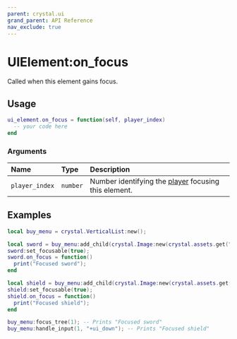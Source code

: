 ```yaml
---
parent: crystal.ui
grand_parent: API Reference
nav_exclude: true
---
```


# UIElement:on_focus

Called when this element gains focus.

## Usage

```lua
ui_element.on_focus = function(self, player_index)
  -- your code here
end
```

### Arguments

| Name           | Type     | Description                                                                             |
| :------------- | :------- | :-------------------------------------------------------------------------------------- |
| `player_index` | `number` | Number identifying the [player](/crystal/api/input/input_player) focusing this element. |

## Examples

```lua
local buy_menu = crystal.VerticalList:new();

local sword = buy_menu:add_child(crystal.Image:new(crystal.assets.get("sword.png")));
sword:set_focusable(true);
sword.on_focus = function()
  print("Focused sword");
end

local shield = buy_menu:add_child(crystal.Image:new(crystal.assets.get("shield.png")));
shield:set_focusable(true);
shield.on_focus = function()
  print("Focused shield");
end

buy_menu:focus_tree(1); -- Prints "Focused sword"
buy_menu:handle_input(1, "+ui_down"); -- Prints "Focused shield"
```

